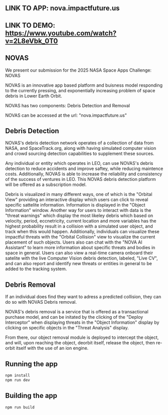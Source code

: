 ## LINK TO APP: nova.impactfuture.us
## LINK TO DEMO: https://www.youtube.com/watch?v=2L8eVbk_0T0

## NOVAS
We present our submission for the 2025 NASA Space Apps Challenge: NOVAS

NOVAS is an innovative app based platform and buisness model responding to the currently pressing, and exponentially increasing problem of space debris in Lower Earth Orbit.

NOVAS has two components: Debris Detection and Removal

NOVAS can be accessed at the url: "nova.impactfuture.us"

## Debris Detection

NOVAS's debris detection network operates of a collection of data from NASA, and SpaceTrack.org, along with having simulated computer vision and crowd sourcing detection capabilities to supplement these sources.

Any individual or entity which operates in LEO, can use NOVAS's debris detection to reduce accidents and improve saftey, while reducing maintence costs. Additionally, NOVAS is able to increase the reliability and consistency of the success of ventures in LEO. This NOVAS debris detection platform will be offered as a subscription model.

Debris is visualized in many different ways, one of which is the "Orbital View" providing an interactive display which users can click to reveal specific sattelite information. Information is displayed in the "Object Information" window.
Another way for users to interact with data is the "threat warnings" which display the most likeley debris which based on velocity, period, eccnetricity, current location and more variables has the highest probability result in a collision with a simulated user object, and track when this would happen.
Additionally, individuals can visualize these impactful threats with the "Orbital Collision" view to visualize the current placement of such objects.
Users also can chat with the "NOVA AI Assistant" to learn more information about specific threats and bodies in space in general.
Users can also view a real-time camera onboard their satelite with the live Computer Vision debris detection, labeled, "Live CV", and can also report and identify new threats or entities in general to be added to the tracking system.

## Debris Removal

If an individual does find they want to adress a predicted collision, they can do so with NOVAS Debris removal.

NOVAS's debris removal is a service that is offered as a transactional purchase model, and can be initated by the clicking of the "Deploy Interceptor" when displaying threats in the "Object Information" display by clicking on specific objects in the "Threat Analysis" display. 

From there, our object removal module is deployed to intercept the object, and will, upon reaching the object, deorbit itself, release the object, then re-orbit itself with the use of an ion engine.

## Running the app

```bash
npm install
npm run dev
```

## Building the app

```bash
npm run build
```
